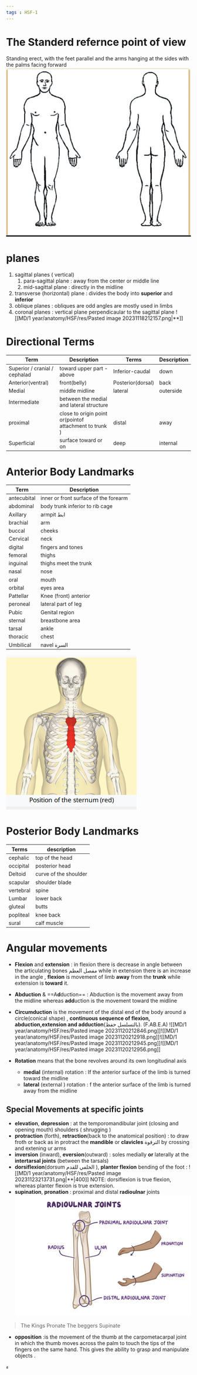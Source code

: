 ```yaml
---
tags : HSF-1
---
```


# The Standerd refernce point of view 
Standing erect, with the feet parallel and the arms hanging at the sides with the palms facing forward 
![|400](MD/1%20year/anatomy/HSF/res/Pasted%20image%2020231113230602.png)

# planes 
1. sagittal planes ( vertical) 
	1. para-sagittal plane : away from the center or middle line  
	2. mid-sagittal plane : directly in the midline 
2. transverse (horizontal) plane : divides the body into **superior**  and **inferior** 
3. oblique planes : obliques are odd angles are mostly used in limbs 
4. coronal planes : vertical plane perpendicaular to the sagittal plane
![[MD/1 year/anatomy/HSF/res/Pasted image 20231118212157.png|**]]
# Directional Terms 
| Term                          | Description                                            | Terms             | Description |
| ----------------------------- | ------------------------------------------------------ | ----------------- | ----------- |
| Superior / cranial / cephalad | toward upper part - above                              | Inferior-caudal   | down        |
| Anterior(ventral)             | front(belly)                                           | Posterior(dorsal) | back        |
| Medial                        | middle midline                                         | lateral           | outerside   |
| Intermediate                  | between the medial and lateral structure               |                   |             |
| proximal                      | close to origin point or(pointof attachment to trunk ) | distal            | away        |
| Superficial                   | surface toward or on                                   | deep              | internal    |

# Anterior Body Landmarks

| Term        | Description                           |
| ----------- | ------------------------------------- |
| antecubital | inner or front surface of the forearm |
| abdominal   | body trunk inferior to rib cage       |
| Axillary    | armpit ابط                            |
| brachial    | arm                                   |
| buccal      | cheeks                                |
| Cervical    | neck                                  |
| digital     | fingers and tones                     |
| femoral     | thighs                                |
| inguinal    | thighs meet the trunk                 |
| nasal       | nose                                  |
| oral        | mouth                                 |
| orbital     | eyes area                             |
| Pattellar   | Knee (front) anterior                 |
| peroneal    | lateral part of leg                   |
| Pubic       | Genital region                        |
| sternal     | breastbone area                       |
| tarsal      | ankle                                 |
| thoracic    | chest                                 |
| Umbilical   | navel السرة                           |

![|200](MD/1%20year/anatomy/HSF/res/Pasted%20image%2020231114195119.png)

# Posterior Body Landmarks 
| Terms     | description           |
| --------- | --------------------- |
| cephalic  | top of the head       |
| occipital | posterior head        |
| Deltoid   | curve of the shoulder |
| scapular  | shoulder blade        |
| vertebral | spine                 | 
| Lumbar    | lower back            |
| gluteal   | butts                 |
| popliteal | knee back             |
| sural     | calf muscle           |


# Angular movements 
-  **Flexion** and **extension** : in flexion there is decrease in angle between the articulating bones مفصل العظم while in extension there is an increase in the angle , **flexion** is movement of limb **away** from the **trunk** while extension is **toward** it.
- **Abduction** & ==A**d**duction== :  Abduction is the movement away from the midline whereas **add**uction is the movement toward the midline 
- **Circumduction** is the movement of the distal end of the body around a circle(conical shape) , **continuous sequence of flexion, abduction,extension and adduction**(بالتسلسل حفظ). (F.AB.E.A)
![[MD/1 year/anatomy/HSF/res/Pasted image 20231120212846.png]]![[MD/1 year/anatomy/HSF/res/Pasted image 20231120212918.png]]![[MD/1 year/anatomy/HSF/res/Pasted image 20231120212945.png]]![[MD/1 year/anatomy/HSF/res/Pasted image 20231120212956.png]]

- **Rotation** means that the bone revolves around its own longitudinal axis
	- **medial** (internal) rotation : If the anterior surface of the limb is turned toward the midline
	- **lateral** (external ) rotation : f the anterior surface of the limb is turned away from the midline

## Special Movements at specific joints 
- **elevation**, **depression** : at the temporomandibular joint (closing and opening mouth) shoulders ( shrugging )
- **protraction** (forth), **retraction**(back to the anatomical position) : to draw froth or back as in protract the **mandible** or **clavicles** الترقوة  by crossing and extening ur arms 
- **inversion**  (inward), **eversion**(outward) :  soles medially **or** laterally  at the **intertarsal joints** (between the tarsals)
- **dorsiflexion**(dorsum الخلفي للقدم ), **planter flexion** bending of the foot :
	![[MD/1 year/anatomy/HSF/res/Pasted image 20231123213731.png|**|400]]
	NOTE: dorsiflexion is true flexion, whereas planter flexion is true extension.
-  **supination**, **pronation** : proximal and distal **radioulnar** joints ![|400](MD/1%20year/anatomy/HSF/res/Pasted%20image%2020231114213602.png) 
> The Kings Pronate The beggers Supinate
- **opposition** :is the movement of the thumb at the carpometacarpal joint in which the thumb moves across the palm to touch the tips of the fingers on the same hand. This gives the ability to grasp and manipulate objects .

ء